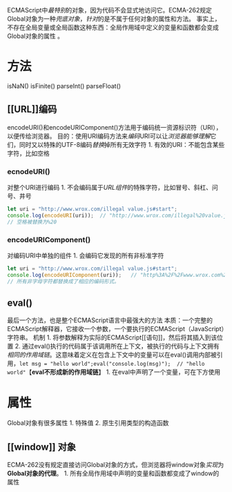 ECMAScript中*最特别*的对象，因为代码不会显式地访问它。ECMA-262规定Global对象为一种*兜底对象*，*针对*的是不属于任何对象的属性和方法。
事实上，不存在全局变量或全局函数这种东西：全局作用域中定义的变量和函数都会变成Global对象的属性 。
# 方法
isNaN()
isFinite()
parseInt()
parseFloat()
## [[URL]]编码
encodeURI()和encodeURIComponent()方法用于编码统一资源标识符（URI），以便传给浏览器。
目的：使用URI编码方法来*编码*URI可以让*浏览器能够理解*它们，同时又以特殊的UTF-8编码*替换*掉所有无效字符
	1. 有效的URI：不能包含某些字符，比如空格
### ecnodeURI()
对整个URI进行编码
	1. 不会编码属于*URL组件*的特殊字符，比如冒号、斜杠、问号、井号
```js
let uri = "http://www.wrox.com/illegal value.js#start";
console.log(encodeURI(uri));  // "http://www.wrox.com/illegal%20value.js#start"
// 空格被替换为%20
```
### encodeURIComponent()
对编码URI中单独的组件
	1. 会编码它发现的所有非标准字符
```js
let uri = "http://www.wrox.com/illegal value.js#start";
console.log(encodeURIComponent(uri));   // "http%3A%2F%2Fwww.wrox.com%2Fillegal%20value.js%23start"
// 所有非字母字符都替换成了相应的编码形式。
```
## eval()
最后一个方法，也是整个ECMAScript语言中最强大的方法
本质：一个完整的ECMAScript解释器，它接收一个参数，一个要执行的ECMAScript（JavaScript）字符串。
机制
	1. 将参数解释为实际的ECMAScript[[语句]]，然后将其插入到该位置
	2. 通过eval()执行的代码属于该调用所在上下文，被执行的代码与上下文拥有*相同的作用域链*。这意味着定义在包含上下文中的变量可以在eval()调用内部被引用，`let msg = "hello world";eval("console.log(msg)");  // "hello world"`【**eval不形成新的作用域链**】
		1. 在eval中声明了一个变量，可在下方使用
# 属性
Global对象有很多属性
	1. 特殊值
	2. 原生引用类型的构造函数
## [[window]] 对象
ECMA-262没有规定直接访问Global对象的方式，但浏览器将window对象*实现*为**Global对象的代理**。
	1. 所有全局作用域中声明的变量和函数都变成了window的属性
